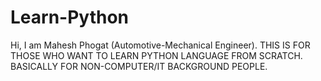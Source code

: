 # Learn-Python
Hi, I am Mahesh Phogat (Automotive-Mechanical Engineer). THIS IS FOR THOSE WHO WANT TO LEARN PYTHON LANGUAGE FROM SCRATCH. BASICALLY FOR NON-COMPUTER/IT BACKGROUND PEOPLE.

